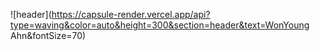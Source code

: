 ![header](https://capsule-render.vercel.app/api?type=waving&color=auto&height=300&section=header&text=WonYoung Ahn&fontSize=70)

